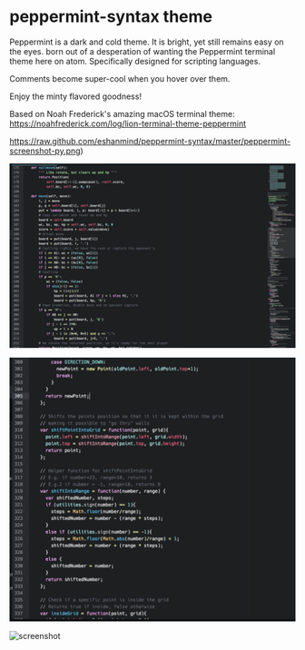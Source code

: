 # peppermint-syntax theme

Peppermint is a dark and cold theme. It is bright, yet still remains easy on the eyes.
born out of a desperation of wanting the Peppermint terminal theme here on atom.
Specifically designed for scripting languages.


Comments become super-cool when you hover over them.


Enjoy the minty flavored goodness!

Based on Noah Frederick's amazing macOS terminal theme: https://noahfrederick.com/log/lion-terminal-theme-peppermint

https://raw.github.com/eshanmind/peppermint-syntax/master/peppermint-screenshot-py.png)

![screenshot](https://github.com/eshanmind/peppermint-syntax/blob/master/peppermint-syntax-py.png?raw=true)

![screenshot](https://github.com/eshanmind/peppermint-syntax/blob/master/peppermint-syntax-js.png?raw=true)

![screenshot](https://raw.github.com/eshanmind/peppermint-syntax/master/peppermintComments.gif)

